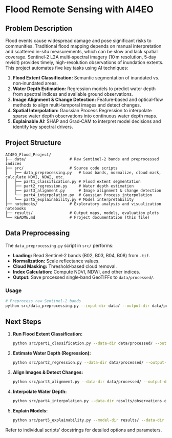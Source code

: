 # Flood Remote Sensing with AI4EO

## Problem Description
Flood events cause widespread damage and pose significant risks to communities. Traditional flood mapping depends on manual interpretation and scattered in-situ measurements, which can be slow and lack spatial coverage. Sentinel‑2 L2A multi‑spectral imagery (10 m resolution, 5‑day revisit) provides timely, high-resolution observations of inundation extents. This project automates five key tasks using AI techniques:

1. **Flood Extent Classification:** Semantic segmentation of inundated vs. non‑inundated areas.
2. **Water Depth Estimation:** Regression models to predict water depth from spectral indices and available ground observations.
3. **Image Alignment & Change Detection:** Feature‑based and optical‑flow methods to align multi‑temporal images and detect changes.
4. **Spatial Interpolation:** Gaussian Process Regression to interpolate sparse water depth observations into continuous water depth maps.
5. **Explainable AI:** SHAP and Grad‑CAM to interpret model decisions and identify key spectral drivers.

## Project Structure
```
AI4EO_Flood_Project/
├── data/                   # Raw Sentinel‑2 bands and preprocessed indices
├── src/                    # Source code scripts
│   ├── data_preprocessing.py   # Load bands, normalize, cloud mask, calculate NDVI, NDWI, etc.
│   ├── part1_classification.py # Flood extent segmentation
│   ├── part2_regression.py     # Water depth estimation
│   ├── part3_alignment.py      # Image alignment & change detection
│   └── part4_interpolation.py  # Gaussian Process interpolation
│   └── part5_explainability.py # Model interpretability
├── notebooks/              # Exploratory analysis and visualization notebooks
├── results/                # Output maps, models, evaluation plots
└── README.md               # Project documentation (this file)
```

## Data Preprocessing
The `data_preprocessing.py` script in `src/` performs:
- **Loading:** Read Sentinel‑2 bands (B02, B03, B04, B08) from `.tif`.
- **Normalization:** Scale reflectance values.
- **Cloud Masking:** Threshold‑based cloud removal.
- **Index Calculation:** Compute NDVI, NDWI, and other indices.
- **Output:** Save processed single‑band GeoTIFFs to `data/processed/`.

### Usage
```bash
# Preprocess raw Sentinel‑2 bands
python src/data_preprocessing.py --input-dir data/ --output-dir data/processed/
```

## Next Steps
1. **Run Flood Extent Classification:**
   ```bash
   python src/part1_classification.py --data-dir data/processed/ --output-dir results/
   ```
2. **Estimate Water Depth (Regression):**
   ```bash
   python src/part2_regression.py --data-dir data/processed/ --output-dir results/
   ```
3. **Align Images & Detect Changes:**
   ```bash
   python src/part3_alignment.py --data-dir data/processed/ --output-dir results/
   ```
4. **Interpolate Water Depth:**
   ```bash
   python src/part4_interpolation.py --data-dir results/observations.csv --output-dir results/
   ```
5. **Explain Models:**
   ```bash
   python src/part5_explainability.py --model-dir results/ --data-dir data/processed/
   ```

Refer to individual scripts’ docstrings for detailed options and parameters.
